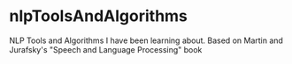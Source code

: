 # nlpToolsAndAlgorithms
NLP Tools and Algorithms I have been learning about. Based on Martin and Jurafsky's "Speech and Language Processing" book
